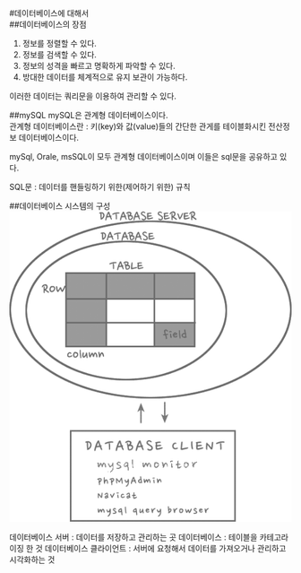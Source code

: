 #데이터베이스에 대해서  
##데이터베이스의 장점  
1. 정보를 정렬할 수 있다.  
2. 정보를 검색할 수 있다.  
3. 정보의 성격을 빠르고 명확하게 파악할 수 있다.  
4. 방대한 데이터를 체계적으로 유지 보관이 가능하다.  

이러한 데이터는 쿼리문을 이용하여 관리할 수 있다.

##mySQL
mySQL은 관계형 데이터베이스이다.  
관계형 데이터베이스란 : 키(key)와 값(value)들의 간단한 관게를 테이블화시킨 전산정보 데이터베이스이다.  

mySql, Orale, msSQL이 모두 관계형 데이터베이스이며 이들은 sql문을 공유하고 있다.

SQL문 : 데이터를 핸들링하기 위한(제어하기 위한) 규칙

##데이터베이스 시스템의 구성
![친절한 스크린샷](/images/database구조.png)

데이터베이스 서버 : 데이터를 저장하고 관리하는 곳
데이터베이스 : 테이블을 카테고라이징 한 것
데이터베이스 클라이언트 : 서버에 요청해서 데이터를 가져오거나 관리하고 시각화하는 것
